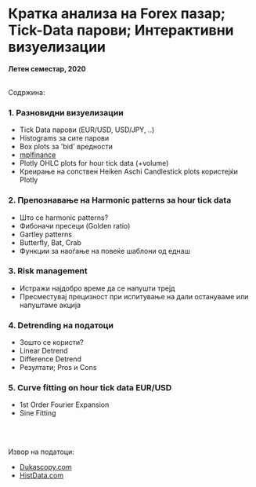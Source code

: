 # Кратка анализа на Forex пазар; Tick-Data парови; Интерактивни визуелизации
**Летен семестар, 2020** <br> <br>

Содржина: 
### 1. Разновидни визуелизации 
 - Tick Data парови (EUR/USD, USD/JPY, ..)
 - Histograms за сите парови  
 - Box plots за 'bid' вредности 
 - [mplfinance](https://github.com/matplotlib/mplfinance)
 - Plotly OHLC plots for hour tick data (+volume)
 - Креирање на сопствен Heiken Aschi Candlestick plots користејќи Plotly
### 2. Препознавање на Harmonic patterns за hour tick data
 - Што се harmonic patterns? 
 - Фибоначи пресеци (Golden ratio) 
 - Gartley patterns 
 - Butterfly, Bat, Crab
 - Функции за наоѓање на повеќе шаблони од еднаш
 ### 3. Risk management 
 - Истражи најдобро време да се напушти трејд 
 - Пресместувај прецизност при испитување на дали остануваме или напуштаме акција
### 4. Detrending на податоци
 - Зошто се користи?
 - Linear Detrend 
 - Difference Detrend 
 - Резултати; Pros и Cons 
### 5. Curve fitting on hour tick data EUR/USD
 - 1st Order Fourier Expansion
 - Sine Fitting 

<br>
<br>

Извор на податоци: 
- [Dukascopy.com](https://www.dukascopy.com/swiss/english/home/)
- [HistData.com](https://www.histdata.com/download-free-forex-historical-data/?/ascii/tick-data-quotes/EURUSD)

